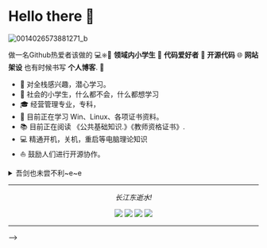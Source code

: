 # Hello there 👋

![0014026573881271_b](https://user-images.githubusercontent.com/64310374/218391380-f3ff5ed2-652b-4968-b8e9-2a9993d5fe1a.jpg)

做一名Github热爱者该做的 💻⎈🐳 **领域内小学生** 📝 **代码爱好者** 🎈 **开源代码** 🌐 **网站架设** 也有时候书写 **个人博客**. 🌈    

* 🧐   对全栈感兴趣，潜心学习。
* 💼   社会的小学生，什么都不会，什么都想学习
* 🎓   经营管理专业，专科，
* 🌱   目前正在学习 Win、Linux、各项证书资料。
* 📚   目前正在阅读 《公共基础知识.》《教师资格证书》.
* 💻   精通开机，关机，重启等电脑理论知识
* ⛵   鼓励人们进行开源协作。

<details>
  <summary>吾剑也未尝不利~e~e</summary>
  <br>

* 🐾 前路昭然，你我共济


* 👑 Github 信息:

<p align="center">
<img align="center" src="https://github-readme-stats.vercel.app/api/top-langs/?username=DyroS3&hide_langs_below=1&theme=default&line_height=27&layout=compact" />
<img align="center" src="https://github-readme-stats.vercel.app/api?username=DyroS3&show_icons=true&count_private=true&include_all_commits=true&line_height=21" alt="DyroS3's Github Stats" />
</p>

</details>
  
<hr>
<p align="center">
  <i>长江东逝水!</i>

<p align="center">
<a href= "https://github.com/halfrost/Halfrost-Field/"><img src="https://img.icons8.com/material-outlined/27/000000/ball-point-pen.png"/></a>
<a href= "https://www.linkedin.com/in/halffrost/"><img src="https://img.icons8.com/material-outlined/30/000000/linkedin.png"/></a>
<a href= "https://twitter.com/halffrost"><img src="https://img.icons8.com/material-outlined/30/000000/twitter.png"/></a>
<a href= "https://halfrost.com"><img src="https://img.icons8.com/material-outlined/27/000000/geography.png"/></a>
</p>


---




-->

<!--
**halfrost/halfrost** is a ✨ _special_ ✨ repository because its `README.md` (this file) appears on your GitHub profile.

Here are some ideas to get you started:

- 🔭 I’m currently working on ...
- 🌱 I’m currently learning ...
- 👯 I’m looking to collaborate on ...
- 🤔 I’m looking for help with ...
- 💬 Ask me about ...
- 📫 How to reach me: ...
- 😄 Pronouns: ...
- ⚡ Fun fact: ...
-->

